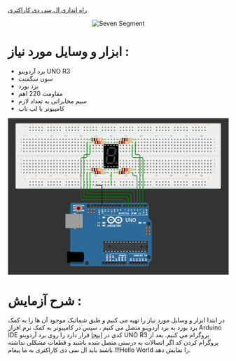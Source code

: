 #

[راه اندازی ال سی دی کاراکتری](https://github.com/mohsenkmt/MicroProcessor/blob/main/Arduino%20File/14030814/1%20SevenSegment/SevenSegment.ino)

<p align="center">
  <img src="https://github.com/mohsenkmt/MicroProcessor/blob/main/Video/15_SevenSegment.gif" alt="Seven Segment" />
</p>


# ابزار و وسایل مورد نیاز :
* برد آردوینو UNO R3
* سون سگمنت
* برد بورد
* مقاومت 220 اهم
* سیم مخابراتی به تعداد لازم
* کامپیوتر یا لپ تاپ

<p align="center">
  <img src="https://github.com/mohsenkmt/MicroProcessor/blob/main/Photo/15_SevenSegment.jpeg" alt="Seven Segment" />
</p>

 # شرح آزمایش : 
 در ابتدا ابزار و وسایل مورد نیاز را تهیه می کنیم و طبق شماتیک موجود آن ها را به کمک برد بورد به برد آردوینو متصل می کنیم ، سپس در کامپیوتر به کمک نرم افزار Arduino IDE کدی در [اینجا](https://github.com/mohsenkmt/MicroProcessor/blob/main/Arduino%20File/14030807/1%20LCD%20Print%20Hello%20World/LCD%20Print%20Hello%20World.ino) قرار دارد را روی برد آردوینو UNO R3 پروگرام می کنیم.
 بعد از پروگرام کردن کد اگر اتصالات به درستی متصل شده باشند و قطعات مشکلی نداشته باشند باید ال سی دی کاراکتری به ما پیغام !!!Hello World را نمایش دهد.

